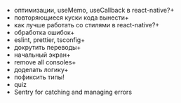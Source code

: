 - оптимизации, useMemo, useCallback в react-native?+
- повторяющиеся куски кода вынести+
- как лучше работать со стилями в react-native?+
- обработка ошибок+
- eslint, prettier, tsconfig+
- докрутить переводы+
- начальный экран+
- remove all consoles+
- доделать логику+
- пофиксить типы!
- quiz
- Sentry for catching and managing errors
